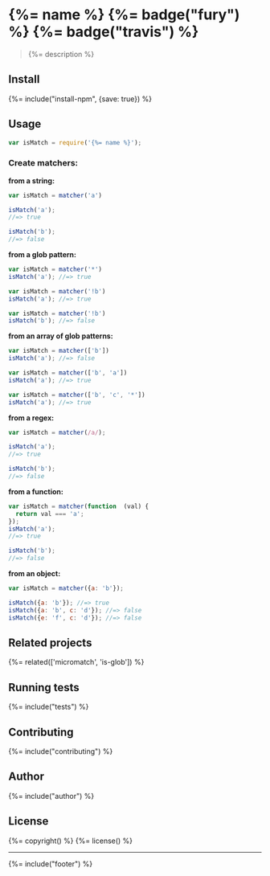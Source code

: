 # {%= name %} {%= badge("fury") %} {%= badge("travis") %}

> {%= description %}

## Install
{%= include("install-npm", {save: true}) %}

## Usage

```js
var isMatch = require('{%= name %}');
```

### Create matchers:

**from a string:**

```js
var isMatch = matcher('a')

isMatch('a');
//=> true

isMatch('b');
//=> false
```

**from a glob pattern:**

```js
var isMatch = matcher('*')
isMatch('a'); //=> true

var isMatch = matcher('!b')
isMatch('a'); //=> true

var isMatch = matcher('!b')
isMatch('b'); //=> false
```

**from an array of glob patterns:**

```js
var isMatch = matcher(['b'])
isMatch('a'); //=> false

var isMatch = matcher(['b', 'a'])
isMatch('a'); //=> true

var isMatch = matcher(['b', 'c', '*'])
isMatch('a'); //=> true
```

**from a regex:**

```js
var isMatch = matcher(/a/);

isMatch('a');
//=> true

isMatch('b');
//=> false
```

**from a function:**

```js
var isMatch = matcher(function  (val) {
  return val === 'a';
});
isMatch('a');
//=> true

isMatch('b');
//=> false
```

**from an object:**

```js
var isMatch = matcher({a: 'b'});

isMatch({a: 'b'}); //=> true
isMatch({a: 'b', c: 'd'}); //=> false
isMatch({e: 'f', c: 'd'}); //=> false
```

## Related projects
{%= related(['micromatch', 'is-glob']) %}

## Running tests
{%= include("tests") %}

## Contributing
{%= include("contributing") %}

## Author
{%= include("author") %}

## License
{%= copyright() %}
{%= license() %}

***

{%= include("footer") %}
